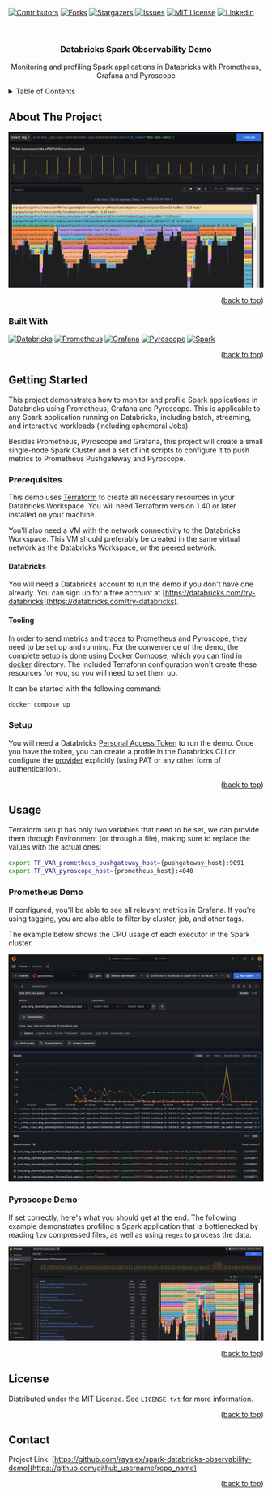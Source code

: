 <!-- Improved compatibility of back to top link: See: https://github.com/othneildrew/Best-README-Template/pull/73 -->
<a name="readme-top"></a>
<!--
*** Thanks for checking out the Best-README-Template. If you have a suggestion
*** that would make this better, please fork the repo and create a pull request
*** or simply open an issue with the tag "enhancement".
*** Don't forget to give the project a star!
*** Thanks again! Now go create something AMAZING! :D
-->



<!-- PROJECT SHIELDS -->
<!--
*** I'm using markdown "reference style" links for readability.
*** Reference links are enclosed in brackets [ ] instead of parentheses ( ).
*** See the bottom of this document for the declaration of the reference variables
*** for contributors-url, forks-url, etc. This is an optional, concise syntax you may use.
*** https://www.markdownguide.org/basic-syntax/#reference-style-links
-->
[![Contributors][contributors-shield]][contributors-url]
[![Forks][forks-shield]][forks-url]
[![Stargazers][stars-shield]][stars-url]
[![Issues][issues-shield]][issues-url]
[![MIT License][license-shield]][license-url]
[![LinkedIn][linkedin-shield]][linkedin-url]


<!-- PROJECT LOGO -->
<br />
<div align="center">
<h3 align="center">Databricks Spark Observability Demo</h3>

  <p align="center">
    Monitoring and profiling Spark applications in Databricks with Prometheus, Grafana and Pyroscope
  </p>
</div>

<!-- TABLE OF CONTENTS -->
<details>
  <summary>Table of Contents</summary>
  <ol>
    <li>
      <a href="#about-the-project">About The Project</a>
      <ul>
        <li><a href="#built-with">Built With</a></li>
      </ul>
    </li>
    <li>
      <a href="#getting-started">Getting Started</a>
      <ul>
        <li><a href="#prerequisites">Prerequisites</a></li>
        <li><a href="#installation">Installation</a></li>
      </ul>
    </li>
    <li><a href="#usage">Usage</a></li>
    <li><a href="#roadmap">Roadmap</a></li>
    <li><a href="#contributing">Contributing</a></li>
    <li><a href="#license">License</a></li>
    <li><a href="#contact">Contact</a></li>
    <li><a href="#acknowledgments">Acknowledgments</a></li>
  </ol>
</details>



<!-- ABOUT THE PROJECT -->
## About The Project

![Product Name Screen Shot][product-screenshot]

<p align="right">(<a href="#readme-top">back to top</a>)</p>

### Built With

[![Databricks][Databricks.com]][Databricks-url]
[![Prometheus][Prometheus.com]][Prometheus-url]
[![Grafana][Grafana.com]][Grafana-url]
[![Pyroscope][Pyroscope.com]][Pyroscope-url]
[![Spark][Spark]][Spark-url]

<p align="right">(<a href="#readme-top">back to top</a>)</p>



<!-- GETTING STARTED -->
## Getting Started
This project demonstrates how to monitor and profile Spark applications in Databricks using Prometheus, Grafana and Pyroscope. This is applicable to any Spark application running on Databricks, including batch, streaming, and interactive workloads (including ephemeral Jobs).

Besides Prometheus, Pyroscope and Grafana, this project will create a small single-node Spark Cluster and a set of init scripts to configure it to push metrics to Prometheus Pushgateway and Pyroscope.

### Prerequisites

This demo uses [Terraform](https://www.terraform.io/) to create all necessary resources in your Databricks Workspace. You will need Terraform version 1.40 or later installed on your machine.

You'll also need a VM with the network connectivity to the Databricks Workspace. This VM should preferably be created in the same virtual network as the Databricks Workspace, or the peered network. 

#### Databricks

You will need a Databricks account to run the demo if you don't have one already. You can sign up for a free account at [https://databricks.com/try-databricks](https://databricks.com/try-databricks).

#### Tooling

In order to send metrics and traces to Prometheus and Pyroscope, they need to be set up and running. For the convenience of the demo, the complete setup is done using Docker Compose, which you can find in [docker](docker) directory. The included Terraform configuration won't create these resources for you, so you will need to set them up.

It can be started with the following command:
```sh
docker compose up
```

### Setup
You will need a Databricks [Personal Access Token](https://docs.databricks.com/dev-tools/api/latest/authentication.html#generate-a-token) to run the demo. Once you have the token, you can create a profile in the Databricks CLI or configure the [provider](provider.tf) explicitly (using PAT or any other form of authentication).

<p align="right">(<a href="#readme-top">back to top</a>)</p>


<!-- USAGE EXAMPLES -->
## Usage

Terraform setup has only two variables that need to be set, we can provide them through Environment (or through a file), making sure to replace the values with the actual ones:

```sh
export TF_VAR_prometheus_pushgateway_host={pushgateway_host}:9091
export TF_VAR_pyroscope_host={prometheus_host}:4040
```

### Prometheus Demo
If configured, you'll be able to see all relevant metrics in Grafana. If you're using tagging, you are also able to filter by cluster, job, and other tags.

The example below shows the CPU usage of each executor in the Spark cluster.

![Prometheus Demo](img/prometheus_demo.png)

### Pyroscope Demo
If set correctly, here's what you should get at the end. The following example demonstrates profiling a Spark application that is bottlenecked by reading `lzw` compressed files, as well as using `regex` to process the data.

![Pyroscope Demo](img/pyroscope_demo.png)

<p align="right">(<a href="#readme-top">back to top</a>)</p>


<!-- LICENSE -->
## License

Distributed under the MIT License. See `LICENSE.txt` for more information.

<p align="right">(<a href="#readme-top">back to top</a>)</p>

<!-- CONTACT -->
## Contact

Project Link: [https://github.com/rayalex/spark-databricks-observability-demo](https://github.com/github_username/repo_name)

<p align="right">(<a href="#readme-top">back to top</a>)</p>

<!-- MARKDOWN LINKS & IMAGES -->
<!-- https://www.markdownguide.org/basic-syntax/#reference-style-links -->
[contributors-shield]: https://img.shields.io/github/contributors/rayalex/spark-databricks-observability-demo.svg?style=for-the-badge
[contributors-url]: https://github.com/rayalex/spark-databricks-observability-demo/graphs/contributors
[forks-shield]: https://img.shields.io/github/forks/rayalex/spark-databricks-observability-demo.svg?style=for-the-badge
[forks-url]: https://github.com/rayalex/spark-databricks-observability-demo/network/members
[stars-shield]: https://img.shields.io/github/stars/rayalex/spark-databricks-observability-demo.svg?style=for-the-badge
[stars-url]: https://github.com/rayalex/spark-databricks-observability-demo/stargazers
[issues-shield]: https://img.shields.io/github/issues/rayalex/spark-databricks-observability-demo.svg?style=for-the-badge
[issues-url]: https://github.com/rayalex/spark-databricks-observability-demo/issues
[license-shield]: https://img.shields.io/github/license/rayalex/spark-databricks-observability-demo.svg?style=for-the-badge
[license-url]: https://github.com/rayalex/spark-databricks-observability-demo/blob/master/LICENSE.txt
[linkedin-shield]: https://img.shields.io/badge/-LinkedIn-black.svg?style=for-the-badge&logo=linkedin&colorB=555
[linkedin-url]: https://linkedin.com/in/aleksandar-dragojevic/
[product-screenshot]: img/pyroscope.png
[Next.js]: https://img.shields.io/badge/next.js-000000?style=for-the-badge&logo=nextdotjs&logoColor=white
[Next-url]: https://nextjs.org/
[React.js]: https://img.shields.io/badge/React-20232A?style=for-the-badge&logo=react&logoColor=61DAFB
[React-url]: https://reactjs.org/
[Vue.js]: https://img.shields.io/badge/Vue.js-35495E?style=for-the-badge&logo=vuedotjs&logoColor=4FC08D
[Vue-url]: https://vuejs.org/
[Angular.io]: https://img.shields.io/badge/Angular-DD0031?style=for-the-badge&logo=angular&logoColor=white
[Angular-url]: https://angular.io/
[Svelte.dev]: https://img.shields.io/badge/Svelte-4A4A55?style=for-the-badge&logo=svelte&logoColor=FF3E00
[Svelte-url]: https://svelte.dev/
[Laravel.com]: https://img.shields.io/badge/Laravel-FF2D20?style=for-the-badge&logo=laravel&logoColor=white
[Laravel-url]: https://laravel.com
[Bootstrap.com]: https://img.shields.io/badge/Bootstrap-563D7C?style=for-the-badge&logo=bootstrap&logoColor=white
[Bootstrap-url]: https://getbootstrap.com
[JQuery.com]: https://img.shields.io/badge/jQuery-0769AD?style=for-the-badge&logo=jquery&logoColor=white
[JQuery-url]: https://jquery.com
[Databricks.com]: https://img.shields.io/badge/Databricks-FF2D20?style=for-the-badge&logo=databricks&logoColor=white
[Databricks-url]: https://databricks.com
[Prometheus.com]: https://img.shields.io/badge/Prometheus-000000?style=for-the-badge&logo=prometheus&logoColor=E6522C
[Prometheus-url]: https://prometheus.io
[Grafana.com]: https://img.shields.io/badge/Grafana-F46800?style=for-the-badge&logo=grafana&logoColor=white
[Grafana-url]: https://grafana.com
[Pyroscope.com]: https://img.shields.io/badge/Pyroscope-FF2D20?style=for-the-badge&logo=pyroscope&logoColor=white
[Pyroscope-url]: https://pyroscope.io
[Spark]: https://img.shields.io/badge/Apache_Spark-E25A1C?style=for-the-badge&logo=apache-spark&logoColor=white
[Spark-url]: https://spark.apache.org
